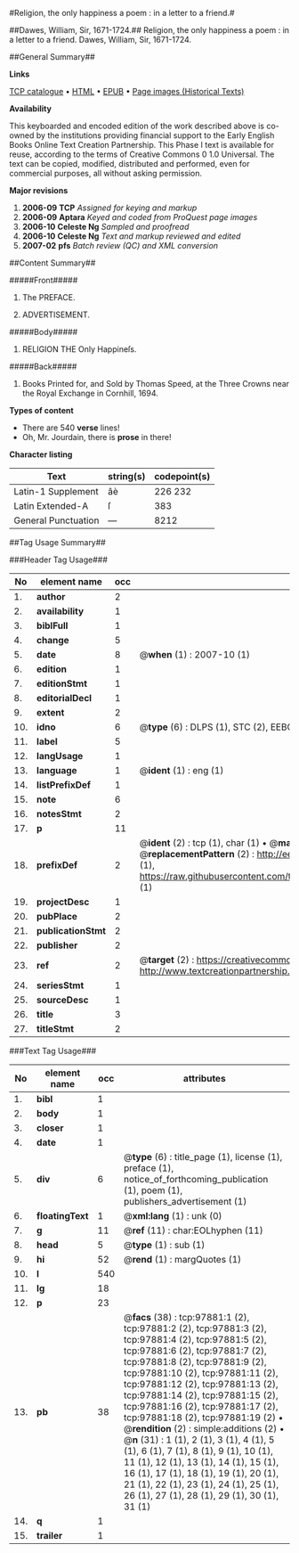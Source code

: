 #Religion, the only happiness a poem : in a letter to a friend.#

##Dawes, William, Sir, 1671-1724.##
Religion, the only happiness a poem : in a letter to a friend.
Dawes, William, Sir, 1671-1724.

##General Summary##

**Links**

[TCP catalogue](http://www.ota.ox.ac.uk/tcp/)  • 
[HTML](http://tei.it.ox.ac.uk/tcp/Texts-HTML/free/A58/A58474.html)  • 
[EPUB](http://tei.it.ox.ac.uk/tcp/Texts-EPUB/free/A58/A58474.epub) • 
[Page images (Historical Texts)](https://data.historicaltexts.jisc.ac.uk/view?pubId=eebo-13133644e&pageId=eebo-13133644e-97881-1)

**Availability**

This keyboarded and encoded edition of the
	       work described above is co-owned by the institutions
	       providing financial support to the Early English Books
	       Online Text Creation Partnership. This Phase I text is
	       available for reuse, according to the terms of Creative
	       Commons 0 1.0 Universal. The text can be copied,
	       modified, distributed and performed, even for
	       commercial purposes, all without asking permission.

**Major revisions**

1. __2006-09__ __TCP__ *Assigned for keying and markup*
1. __2006-09__ __Aptara__ *Keyed and coded from ProQuest page images*
1. __2006-10__ __Celeste Ng__ *Sampled and proofread*
1. __2006-10__ __Celeste Ng__ *Text and markup reviewed and edited*
1. __2007-02__ __pfs__ *Batch review (QC) and XML conversion*

##Content Summary##

#####Front#####

1. The PREFACE.

1. ADVERTISEMENT.

#####Body#####

1. RELIGION
THE
Only Happineſs.

#####Back#####

1. Books Printed for, and Sold by Thomas Speed, at
the Three Crowns near the Royal Exchange
in Cornhill, 1694.

**Types of content**

  * There are 540 **verse** lines!
  * Oh, Mr. Jourdain, there is **prose** in there!

**Character listing**


|Text|string(s)|codepoint(s)|
|---|---|---|
|Latin-1 Supplement|âè|226 232|
|Latin Extended-A|ſ|383|
|General Punctuation|—|8212|

##Tag Usage Summary##

###Header Tag Usage###

|No|element name|occ|attributes|
|---|---|---|---|
|1.|__author__|2||
|2.|__availability__|1||
|3.|__biblFull__|1||
|4.|__change__|5||
|5.|__date__|8| @__when__ (1) : 2007-10 (1)|
|6.|__edition__|1||
|7.|__editionStmt__|1||
|8.|__editorialDecl__|1||
|9.|__extent__|2||
|10.|__idno__|6| @__type__ (6) : DLPS (1), STC (2), EEBO-CITATION (1), OCLC (1), VID (1)|
|11.|__label__|5||
|12.|__langUsage__|1||
|13.|__language__|1| @__ident__ (1) : eng (1)|
|14.|__listPrefixDef__|1||
|15.|__note__|6||
|16.|__notesStmt__|2||
|17.|__p__|11||
|18.|__prefixDef__|2| @__ident__ (2) : tcp (1), char (1)  •  @__matchPattern__ (2) : ([0-9\-]+):([0-9IVX]+) (1), (.+) (1)  •  @__replacementPattern__ (2) : http://eebo.chadwyck.com/downloadtiff?vid=$1&page=$2 (1), https://raw.githubusercontent.com/textcreationpartnership/Texts/master/tcpchars.xml#$1 (1)|
|19.|__projectDesc__|1||
|20.|__pubPlace__|2||
|21.|__publicationStmt__|2||
|22.|__publisher__|2||
|23.|__ref__|2| @__target__ (2) : https://creativecommons.org/publicdomain/zero/1.0/ (1), http://www.textcreationpartnership.org/docs/. (1)|
|24.|__seriesStmt__|1||
|25.|__sourceDesc__|1||
|26.|__title__|3||
|27.|__titleStmt__|2||


###Text Tag Usage###

|No|element name|occ|attributes|
|---|---|---|---|
|1.|__bibl__|1||
|2.|__body__|1||
|3.|__closer__|1||
|4.|__date__|1||
|5.|__div__|6| @__type__ (6) : title_page (1), license (1), preface (1), notice_of_forthcoming_publication (1), poem (1), publishers_advertisement (1)|
|6.|__floatingText__|1| @__xml:lang__ (1) : unk (0)|
|7.|__g__|11| @__ref__ (11) : char:EOLhyphen (11)|
|8.|__head__|5| @__type__ (1) : sub (1)|
|9.|__hi__|52| @__rend__ (1) : margQuotes (1)|
|10.|__l__|540||
|11.|__lg__|18||
|12.|__p__|23||
|13.|__pb__|38| @__facs__ (38) : tcp:97881:1 (2), tcp:97881:2 (2), tcp:97881:3 (2), tcp:97881:4 (2), tcp:97881:5 (2), tcp:97881:6 (2), tcp:97881:7 (2), tcp:97881:8 (2), tcp:97881:9 (2), tcp:97881:10 (2), tcp:97881:11 (2), tcp:97881:12 (2), tcp:97881:13 (2), tcp:97881:14 (2), tcp:97881:15 (2), tcp:97881:16 (2), tcp:97881:17 (2), tcp:97881:18 (2), tcp:97881:19 (2)  •  @__rendition__ (2) : simple:additions (2)  •  @__n__ (31) : 1 (1), 2 (1), 3 (1), 4 (1), 5 (1), 6 (1), 7 (1), 8 (1), 9 (1), 10 (1), 11 (1), 12 (1), 13 (1), 14 (1), 15 (1), 16 (1), 17 (1), 18 (1), 19 (1), 20 (1), 21 (1), 22 (1), 23 (1), 24 (1), 25 (1), 26 (1), 27 (1), 28 (1), 29 (1), 30 (1), 31 (1)|
|14.|__q__|1||
|15.|__trailer__|1||
